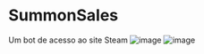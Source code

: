 # SummonSales
Um bot de acesso ao site Steam
![image](https://github.com/Polowpho/SummonSales/assets/127263475/2de5a750-52c8-461c-a2a6-c18a17a9d052)
![image](https://github.com/Polowpho/SummonSales/assets/127263475/74521a92-f059-4001-8698-f2f1411df74e)
